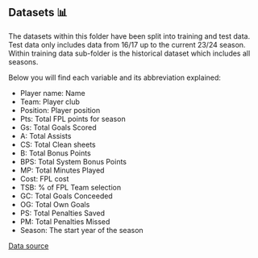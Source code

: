## Datasets :bar_chart:

The datasets within this folder have been split into training and test data. Test data only includes data from 16/17 up to the current 23/24 season.
Within training data sub-folder is the historical dataset which includes all seasons. 

Below you will find each variable and its abbreviation explained:

- Player name: Name
- Team: Player club
- Position: Player position
- Pts: Total FPL points for season
- Gs: Total Goals Scored
- A: Total Assists
- CS: Total Clean sheets
- B: Total Bonus Points
- BPS: Total System Bonus Points
- MP: Total Minutes Played
- Cost: FPL cost
- TSB: % of FPL Team selection
- GC: Total Goals Conceeded
- OG: Total Own Goals
- PS: Total Penalties Saved
- PM: Total Penalties Missed
- Season: The start year of the season

[Data source](https://www.fantasynutmeg.com/history)

